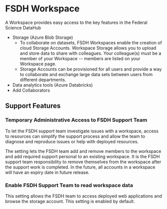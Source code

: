 # FSDH Workspace

A Workspace provides easy access to the key features in the Federal Science DataHub

- Storage (Azure Blob Storage)
  - To collaborate on datasets, FSDH Workspaces enable the creation of cloud Storage Accounts. Workspace Storage allows you to upload and store data to share with colleagues. Your colleague(s) must be a member of your Workspace -- members are listed on your Workspace page.
  - Storage Accounts can be provisioned for all users and provide a way to collaborate and exchange large data sets between users from different departments.
- Data analytics tools (Azure Databricks)
- Add Collaborators

## Support Features

### Temporary Administrative Access to FSDH Support Team

To let the FSDH support team investigate issues with a workspace, access to resources can simplify the support process and allow the team to diagnose and reproduce issues or help with deployed resources.

The setting lets the FSDH team add and remove members to the workspace and add required support personal to an existing workspace. It is the FSDH support team responsibility to remove themselves from the workspace after the support work is completed. In the future, all accounts in a workspace will have an expiry date in future release.

### Enable FSDH Support Team to read workspace data

This setting allows the FSDH team to access deployed web applications and browse the storage account.
This setting is enabled by default.
